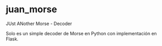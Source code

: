 # juan_morse
JUst ANother Morse - Decoder

Solo es un simple decoder de Morse en Python con implementación en Flask.
